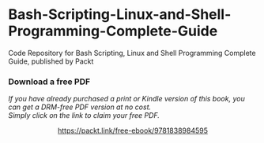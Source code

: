 # Bash-Scripting-Linux-and-Shell-Programming-Complete-Guide
Code Repository for Bash Scripting, Linux and Shell Programming Complete Guide, published by Packt
### Download a free PDF

 <i>If you have already purchased a print or Kindle version of this book, you can get a DRM-free PDF version at no cost.<br>Simply click on the link to claim your free PDF.</i>
<p align="center"> <a href="https://packt.link/free-ebook/9781838984595">https://packt.link/free-ebook/9781838984595 </a> </p>